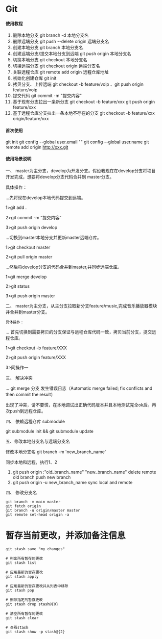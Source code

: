 # Git

#### 使用教程

1.  删除本地分支  git branch -d 本地分支名
2.  删除远端分支  git push --delete origin 远端分支名
3.  创建本地分支  git branch 本地分支名
4.  创建远端分支/提交本地分支到远端  git push origin 本地分支名
5.  切换本地分支  git checkout 本地分支名
6.  切换远端分支  git checkout origin 远端分支名
7.  关联远程仓库  git remote add origin 远程仓库地址
8.  初始化创建仓库  git init
9.  拷贝分支、上传远端  git checkout -b feature/voip 、git push origin feature/voip
10. 提交代码  git commit -m "提交内容"
11. 基于现有分支拉出一条新分支 git checkout -b feature/xxx   git push origin feature/xxx
12. 基于远程仓库分支拉出一条本地不存在的分支 git checkout -b feature/xxx origin/feature/xxx

#### 首次使用
git init 
git config --global user.email ""
git config --global user.name 
git remote add origin http://xxx.git

#### 使用场景说明

一、 master为主分支，develop为开发分支。假设我现在在develop分支将项目开发完成，想要将develop分支代码合并到
master分支。

   具体操作：

...先将现在develop本地代码提交到远端。

  1>git add .

  2>git commit -m "提交内容"

  3>git push origin develop

...切换到master本地分支并更新master远端仓库。

  1>git checkout master

  2>git pull origin master

...然后将develop分支的代码合并到master,并同步远端仓库。

  1>git merge develop

  2>git status

  3>git push origin master

二、 master为主分支，从主分支拉取新分支feature/music,完成音乐播放器模块并合并到master分支。

    具体操作：

... 首先切换到需要拷贝的分支保证与远程仓库代码一致，拷贝当前分支，提交远程仓库。

  1>git checkout -b feature/XXX

  2>git push origin feature/XXX

  3>同操作一

三、 解决冲突

... git merge 分支 发生错误日志（Automatic merge failed; fix conflicts and then commit the result）

出现了冲突，请不要慌，在本地调试出正确代码版本并且本地测试完全ok后。再次push到远程仓库。

四、 依赖远程仓库 submodule

git submodule init && git submodule update

五、修改本地分支名与远端分支名

修改本地分支名  git branch -m 'new_branch_name'   

同步本地和远程，执行1、2

1. git push origin :"old_branch_name" "new_branch_name"     delete remote old branch push new branch
2. git push origin -u new_branch_name     sync local and remote

四、 修改分支名
```
git branch -m main master
git fetch origin
git branch -u origin/master master
git remote set-head origin -a
```

# 暂存当前更改，并添加备注信息
```
git stash save "my changes"
 
# 列出所有暂存的更改
git stash list
 
# 应用最新的暂存更改
git stash apply
 
# 应用最新的暂存更改并从列表中移除
git stash pop
 
# 删除指定的暂存更改
git stash drop stash@{0}
 
# 清空所有暂存的更改
git stash clear

# 查看stash
git stash show -p stash@{2}
```

